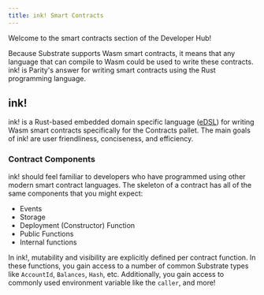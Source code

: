 ```yaml
---
title: ink! Smart Contracts
---
```


Welcome to the smart contracts section of the Developer Hub!

Because Substrate supports Wasm smart contracts, it means that any language that can compile to Wasm
could be used to write these contracts. ink! is Parity's answer for writing smart contracts using
the Rust programming language.

## ink!

ink! is a Rust-based embedded domain specific language
([eDSL](https://wiki.haskell.org/Embedded_domain_specific_language)) for writing Wasm smart
contracts specifically for the Contracts pallet. The main goals of ink! are user friendliness,
conciseness, and efficiency.

### Contract Components

ink! should feel familiar to developers who have programmed using other modern smart contract
languages. The skeleton of a contract has all of the same components that you might expect:

- Events
- Storage
- Deployment (Constructor) Function
- Public Functions
- Internal functions

In ink!, mutability and visibility are explicitly defined per contract function. In these functions,
you gain access to a number of common Substrate types like `AccountId`, `Balances`, `Hash`, etc.
Additionally, you gain access to commonly used environment variable like the `caller`, and more!
